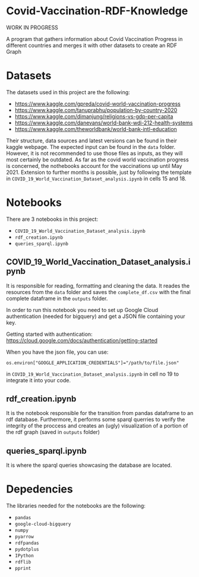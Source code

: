 # Covid-Vaccination-RDF-Knowledge

WORK IN PROGRESS

A program that gathers information about Covid Vaccination Progress in different countries and merges it with other datasets to create an RDF Graph

# Datasets

The datasets used in this project are the following:

* https://www.kaggle.com/gpreda/covid-world-vaccination-progress
* https://www.kaggle.com/tanuprabhu/population-by-country-2020
* https://www.kaggle.com/dimanjung/religions-vs-gdp-per-capita
* https://www.kaggle.com/danevans/world-bank-wdi-212-health-systems
* https://www.kaggle.com/theworldbank/world-bank-intl-education

Their structure, data sources and latest versions can be found in their kaggle webpage. The expected input can be found in the `data` folder. However, it is not recommended to use those files as inputs, as they will most certainly be outdated. As far as the covid world vaccination progress is concerned, the nothebooks account for the vaccinations up until May 2021. Extension to further months is possible, just by following the template in `COVID_19_World_Vaccination_Dataset_analysis.ipynb` in cells 15 and 18.

# Notebooks

There are 3 notebooks in this project:

* `COVID_19_World_Vaccination_Dataset_analysis.ipynb`
* `rdf_creation.ipynb`
* `queries_sparql.ipynb`

## COVID_19_World_Vaccination_Dataset_analysis.ipynb

It is responsible for reading, formatting and cleaning the data. It reades the resources from the `data` folder and saves the `complete_df.csv` with the final complete dataframe in the `outputs` folder.

In order to run this notebook you need to set up Google Cloud authentication (needed for bigquery) and get a JSON file containing your key.

Getting started with authentication: https://cloud.google.com/docs/authentication/getting-started

When you have the json file, you can use:

`
os.environ["GOOGLE_APPLICATION_CREDENTIALS"]="/path/to/file.json"
`

in `COVID_19_World_Vaccination_Dataset_analysis.ipynb` in cell no 19 to integrate it into your code.


## rdf_creation.ipynb

It is the notebook responsible for the transition from pandas dataframe to an rdf database. Furthermore, it performs some sparql querries to verify the integrity of the proccess and creates an (ugly) visualization of a portion of the rdf graph (saved in `outputs` folder)


## queries_sparql.ipynb

It is where the sparql queries showcasing the database are located.

# Depedencies

The libraries needed for the notebooks are the following:

* `pandas`
* `google-cloud-bigquery`
* `numpy`
* `pyarrow`
* `rdfpandas`
* `pydotplus`
* `IPython`
* `rdflib`
* `pprint`